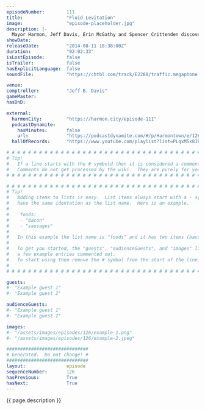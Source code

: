 ```yaml
---
episodeNumber:        111
title:                "Fluid Levitation"
image:                "episode-placeholder.jpg"
description: |-
  Mayor Harmon, Jeff Davis, Erin McGathy and Spencer Crittenden discover a Belgian fan in the audience, but when a Londoner from the crowd
showDate:             
releaseDate:          "2014-08-11 18:38:00Z"
duration:             "02:02:33"
isLostEpisode:        false
isTrailer:            false
hasExplicitLanguage:  false
soundFile:            "https://chtbl.com/track/E2288/traffic.megaphone.fm/STA3032194377.mp3?updated=1556746940"

venue:                
comptroller:          "Jeff B. Davis"
gameMaster:           
hasDnD:               

external:
  harmonCity:         "https://harmon.city/episode-111"
  podcastDynamite:
    hasMinutes:       false
    url:              "https://podcastdynamite.com/#/p/Harmontown/e/126/111"
  hallOfRecords:      "https://www.youtube.com/playlist?list=PLqxM5x81hNObZVa-0U5I7JEVnMvH6r52_"

# # # # # # # # # # # # # # # # # # # # # # # # # # # # # # # # # # # # # # # # # # # # #
# Tip!
#   If a line starts with the # symbold then it is considered a comment.
#   Comments do not get processed by the wiki.  They are purely for your information.
# # # # # # # # # # # # # # # # # # # # # # # # # # # # # # # # # # # # # # # # # # # # #

# # # # # # # # # # # # # # # # # # # # # # # # # # # # # # # # # # # # # # # # # # # # #
# Tip!
#   Adding items to lists is easy.  List items always start with a - symbol and have
#   have the same identation as the list name.  Here is an example.
#
#    foods:
#    - "bacon"
#    - "sausages"
#
#   In this example the list name is "foods" and it has two items (bacon, and sausages).
#
#   To get you started, the "guests", "audienceGuests", and "images" lists below have
#   a few example entries commented out.
#   To start using them remove the # symbol from the start of the line.
#
# # # # # # # # # # # # # # # # # # # # # # # # # # # # # # # # # # # # # # # # # # # # #

guests:
#- "Example guest 1"
#- "Example guest 2"

audienceGuests:
#- "Example guest 1"
#- "Example guest 2"

images:
#- "/assets/images/episodes/126/example-1.png"
#- "/assets/images/episodes/126/example-2.jpeg"

##############################
# Generated.  Do not change! #
##############################
layout:               episode
sequenceNumber:       126
hasPrevious:          True
hasNext:              True
---
```


<!-- The episode description will be rendered here -->
{{ page.description }}

<!-- Add your content BELOW here -->
<!-- vvvvvvvvvvvvvvvvvvvvvvvvvvv -->




<!-- ^^^^^^^^^^^^^^^^^^^^^^^^^^^ -->
<!-- Add your content ABOVE here -->

<!-- The episode gallery will be rendered here -->